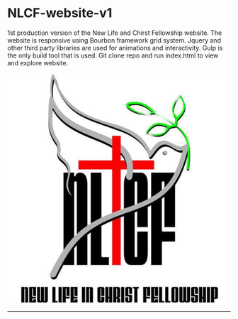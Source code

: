 # NLCF-website-v1

1st production version of the New Life and Chirst Fellowship website. The website is responsive using
Bourbon framework grid system. Jquery and other third party libraries are used for animations and interactivity. Gulp is the only build tool that is used.
Git clone repo and run index.html to view and explore website.

<img src="assets/img/main-header/logo.jpg"
alt="New life in Chirst logo" />

***
